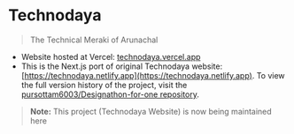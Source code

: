 # Technodaya

> The Technical Meraki of Arunachal

* Website hosted at Vercel: [technodaya.vercel.app](https://technodaya.vercel.app)
* This is the Next.js port of original Technodaya website: [https://technodaya.netlify.app](https://technodaya.netlify.app). To view the full version history of the project,  visit the [pursottam6003/Designathon-for-one repository](https://github.com/pursottam6003/Designathon-for-one).

> **Note:** This project (Technodaya Website) is now being maintained here
